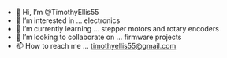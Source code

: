 - 👋 Hi, I’m @TimothyEllis55
- 👀 I’m interested in ... electronics
- 🌱 I’m currently learning ... stepper motors and rotary encoders
- 💞️ I’m looking to collaborate on ... firmware projects
- 📫 How to reach me ... timothyellis55@gmail.com

<!---
TimothyEllis55/TimothyEllis55 is a ✨ special ✨ repository because its `README.md` (this file) appears on your GitHub profile.
You can click the Preview link to take a look at your changes.
--->
